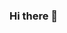 ### Hi there 👋

<!--	[![ReadMe Card](https://github-readme-stats.vercel.app/api?username=tainenko&show_icons=true)](https://github.com/tainenko/tainenko)
**tainenko/tainenko** is a ✨ _special_ ✨ repository because its `README.md` (this file) appears on your GitHub profile.	

Here are some ideas to get you started:	- 🔭 I’m currently working on golang and vuejs.
- 🌱 I’m currently learning golang, ts.
- 🔭 I’m currently working on ...	- 💬 Ask me about anything :)
- 🌱 I’m currently learning ...	- 📫 How to reach me: [Telegram](https://t.me/tainenko), [Twitter](https://twitter.com/tainenko)
- 👯 I’m looking to collaborate on ...	- 😄 Pronouns: ...etc
- 🤔 I’m looking for help with ...	
